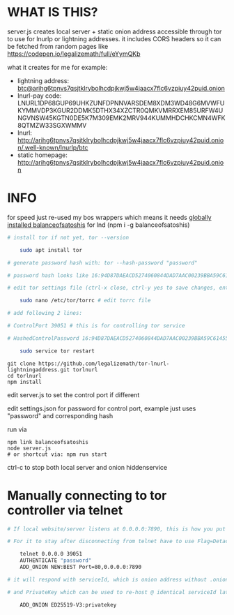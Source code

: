 # WHAT IS THIS?

server.js creates local server + static onion address accessible through tor to use for lnurlp or lightning addresses.
it includes CORS headers so it can be fetched from random pages like https://codepen.io/legalizemath/full/eYymQKb

what it creates for me for example:

* lightning address: btc@arihg6tpnvs7qsjtklrybolhcdpjkwj5w4jaacx7flc6vzpiuy42puid.onion
* lnurl-pay code: LNURL1DP68GUP69UHKZUNFDPNNVARSDEM8XDM3WD48G6MVWFUKYMMVDP3KGUR2DDMK5DTHX34XZCTR0QMKVMRRXEM85URFW4UNGVNSW45KGTN0DE5K7M309EMK2MRV944KUMMHDCHKCMN4WFK8QTMZW33SGXWMMV 
* lnurl: http://arihg6tpnvs7qsjtklrybolhcdpjkwj5w4jaacx7flc6vzpiuy42puid.onion/.well-known/lnurlp/btc
* static homepage: http://arihg6tpnvs7qsjtklrybolhcdpjkwj5w4jaacx7flc6vzpiuy42puid.onion


# INFO

for speed just re-used my bos wrappers which means it needs [globally installed balanceofsatoshis](https://github.com/alexbosworth/run-lnd#install-balance-of-satoshis) for lnd (npm i -g balanceofsatoshis)

```sh
# install tor if not yet, tor --version

    sudo apt install tor

# generate password hash with: tor --hash-password "password"

# password hash looks like 16:94D87DAEACD5274060844DAD7AAC00239BBA59C61455407034007C435F

# edit tor settings file (ctrl-x close, ctrl-y yes to save changes, enter to confirm file path), replace nano w/ whatever editor

    sudo nano /etc/tor/torrc # edit torrc file

# add following 2 lines:

# ControlPort 39051 # this is for controlling tor service

# HashedControlPassword 16:94D87DAEACD5274060844DAD7AAC00239BBA59C61455407034007C435F

    sudo service tor restart

```

```
git clone https://github.com/legalizemath/tor-lnurl-lightningaddress.git torlnurl
cd torlnurl
npm install
```

edit server.js to set the control port if different

edit settings.json for password for control port, example just uses "password" and corresponding hash

run via
```
npm link balanceofsatoshis
node server.js
# or shortcut via: npm run start
```

ctrl-c to stop both local server and onion hiddenservice

# Manually connecting to tor controller via telnet

```sh
# If local website/server listens at 0.0.0.0:7890, this is how you put it up on onion address while telnet or socket connection is active

# For it to stay after disconnecting from telnet have to use Flag=Detached and then later remove with DEL_ONION serviceId

    telnet 0.0.0.0 39051
    AUTHENTICATE "password"
    ADD_ONION NEW:BEST Port=80,0.0.0.0:7890

# it will respond with serviceId, which is onion address without .onion

# and PrivateKey which can be used to re-host @ identical serviceId later after you remove it via

    ADD_ONION ED25519-V3:privatekey
    
```
